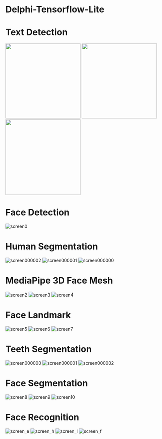 # Delphi-Tensorflow-Lite

# Text Detection
<b><img src="https://github.com/DonkeySmall/Delphi-Tensorflow-Lite/assets/66531939/3f343dff-3216-4f91-81dd-378afc482f99/XHD000006.jpg" height="240"></b>
<b><img src="https://github.com/DonkeySmall/Delphi-Tensorflow-Lite/assets/66531939/76883cb1-ed85-4f7b-be5b-767a8df8e6d8/XHD000003.jpg" height="240"></b>
<b><img src="https://github.com/DonkeySmall/Delphi-Tensorflow-Lite/assets/66531939/76883cb1-ed85-4f7b-be5b-767a8df8e6d8/XHD000001.jpg" height="240"></b>

# Face Detection
![screen0](https://github.com/DonkeySmall/Delphi-Tensorflow-Lite/assets/66531939/787fdc88-9942-4832-86d5-fe41ac468f2e)
# Human Segmentation
![screen000002](https://github.com/DonkeySmall/Delphi-Tensorflow-Lite/assets/66531939/9080af4c-4f80-4834-85e9-cacd6e3380da)
![screen000001](https://github.com/DonkeySmall/Delphi-Tensorflow-Lite/assets/66531939/8103e2fb-f034-41a2-8f02-32477ade8585)
![screen000000](https://github.com/DonkeySmall/Delphi-Tensorflow-Lite/assets/66531939/d3fdc57b-c5d0-477c-94e2-cc602f45a253)
# MediaPipe 3D Face Mesh
![screen2](https://github.com/DonkeySmall/Delphi-Tensorflow-Lite/assets/66531939/ba3bf493-c7be-4285-89b9-b482a558e2ca)
![screen3](https://github.com/DonkeySmall/Delphi-Tensorflow-Lite/assets/66531939/3919503f-12db-42ee-a288-14e3b9bdfeb6)
![screen4](https://github.com/DonkeySmall/Delphi-Tensorflow-Lite/assets/66531939/60f76d5e-7e0b-450c-a865-fa87c529d76c)
# Face Landmark
![screen5](https://github.com/DonkeySmall/Delphi-Tensorflow-Lite/assets/66531939/9430ee9b-1027-4a6d-8347-8ebfe7a523c0)
![screen6](https://github.com/DonkeySmall/Delphi-Tensorflow-Lite/assets/66531939/3c703b18-5693-458b-8247-b93be7c9e0d8)
![screen7](https://github.com/DonkeySmall/Delphi-Tensorflow-Lite/assets/66531939/97bb9c4f-c948-495d-b4de-d9f5042901ea)
# Teeth Segmentation
![screen000000](https://github.com/DonkeySmall/Delphi-Tensorflow-Lite/assets/66531939/0ab2fade-c561-476e-bea5-fc04c2e3ba23)
![screen000001](https://github.com/DonkeySmall/Delphi-Tensorflow-Lite/assets/66531939/950c0bea-54fd-4028-89e3-de35b5811f1c)
![screen000002](https://github.com/DonkeySmall/Delphi-Tensorflow-Lite/assets/66531939/90af2cb8-d616-4230-974b-e4f72e290957)
# Face Segmentation
![screen8](https://github.com/DonkeySmall/Delphi-Tensorflow-Lite/assets/66531939/9ce7831c-614a-48e0-930e-b0ad0b3dabde)
![screen9](https://github.com/DonkeySmall/Delphi-Tensorflow-Lite/assets/66531939/5f54d565-4ac2-45d4-827c-f1996d4d1870)
![screen10](https://github.com/DonkeySmall/Delphi-Tensorflow-Lite/assets/66531939/b709b8df-472c-4050-938b-f38d8ef3b7cf)
# Face Recognition
![screen_e](https://user-images.githubusercontent.com/66531939/217205558-0f98799f-c892-433b-8bd1-b07b3eb77328.jpg)
![screen_h](https://user-images.githubusercontent.com/66531939/217205566-5ed75910-b671-4ec1-b1e1-65f0d965063a.jpg)
![screen_l](https://user-images.githubusercontent.com/66531939/217205570-abf0cd83-4cf6-4479-8419-43515451e080.jpg)
![screen_f](https://user-images.githubusercontent.com/66531939/217205571-bf1453f8-2bf4-44ff-9f66-25aee0ec640f.jpg)
